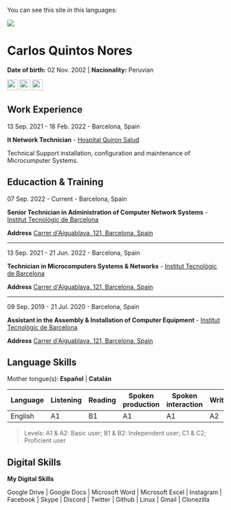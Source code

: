 You can see this site in this languages:

<a href="README.es.md"><img src="https://img.shields.io/badge/language-spanish-red"></a>

# Carlos Quintos Nores
**Date of birth:** 02 Nov. 2002 | **Nacionality:** Peruvian

<a href="https://www.instagram.com/e9eb3e"><img src="https://cdn.icon-icons.com/icons2/1584/PNG/512/3721672-instagram_108066.png" width="25px" height="25px"></a>
<a href="http://www.linkedin.com/in/e9eb3"><img src="https://cdn.icon-icons.com/icons2/805/PNG/512/linkedin_icon-icons.com_65929.png" width="25px" height="25px"></a>
<a href="http://www.youtube.com/@e9eb3"><img src="https://cdn.icon-icons.com/icons2/1211/PNG/512/1491580651-yumminkysocialmedia28_83061.png" width="25px" height="25px"></a>


## Work Experience
13 Sep. 2021 - 18 Feb. 2022 - Barcelona, Spain

**It Network Technician** - [Hospital Quiron Salud](https://www.quironsalud.es/hospital-barcelona)

Technical Support installation, configuration and maintenance of Microcumputer Systems.

## Educaction & Training
07 Sep. 2022 - Current - Barcelona, Spain

**Senior Technician in Administration of Computer Network Systems** - [Institut  Tecnològic de Barcelona](https://www.itb.cat/)

**Address** [Carrer d'Aiguablava, 121, Barcelona, Spain](https://g.page/itecbcn?share)
___
13 Sep. 2021 - 21 Jun. 2022 - Barcelona, Spain

**Technician in Microcomputers Systems & Networks** - [Institut  Tecnològic de Barcelona](https://www.itb.cat/)

**Address** [Carrer d'Aiguablava, 121, Barcelona, Spain](https://g.page/itecbcn?share)
___
09 Sep. 2019 - 21 Jul. 2020 - Barcelona, Spain

**Assistant in the Assembly & Installation of Computer Equipment** - [Institut  Tecnològic de Barcelona](https://www.itb.cat/)

**Address** [Carrer d'Aiguablava, 121, Barcelona, Spain](https://g.page/itecbcn?share)

## Language Skills
Mother tongue(s): **Español** | **Catalán**

|Language|Listening|Reading|Spoken production|Spoken interaction|Writig|
|---|---|---|---|---|---|
|English|A1|B1|A1|A1|A2|

> Levels: A1 & A2: Basic user; B1 & B2: Independent user; C1 & C2; Proficient user

## Digital Skills
**My Digital Skills**

Google Drive | Google Docs | Microsoft Word | Microsoft Excel | Instagram | Facebook | Skype | Discord | Twitter | Github | Linux | Gmail | Clonezilla